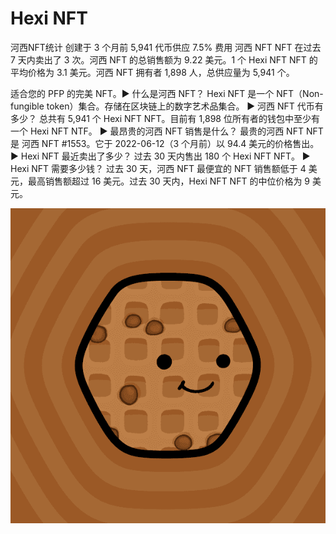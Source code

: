 # Hexi NFT

河西NFT统计
创建于 3 个月前
5,941 代币供应
7.5% 费用
河西 NFT NFT 在过去 7 天内卖出了 3 次。河西 NFT 的总销售额为 9.22 美元。1 个 Hexi NFT NFT 的平均价格为 3.1 美元。河西 NFT 拥有者 1,898 人，总供应量为 5,941 个。

适合您的 PFP 的完美 NFT。▶ 什么是河西 NFT？
Hexi NFT 是一个 NFT（Non-fungible token）集合。存储在区块链上的数字艺术品集合。
▶ 河西 NFT 代币有多少？
总共有 5,941 个 Hexi NFT NFT。目前有 1,898 位所有者的钱包中至少有一个 Hexi NFT NTF。
▶ 最昂贵的河西 NFT 销售是什么？
最贵的河西 NFT NFT 是 河西 NFT #1553。它于 2022-06-12（3 个月前）以 94.4 美元的价格售出。
▶ Hexi NFT 最近卖出了多少？
过去 30 天内售出 180 个 Hexi NFT NFT。
▶ Hexi NFT 需要多少钱？
过去 30 天，河西 NFT 最便宜的 NFT 销售额低于 4 美元，最高销售额超过 16 美元。过去 30 天内，Hexi NFT NFT 的中位价格为 9 美元。

![NFT](unnamed.png)
